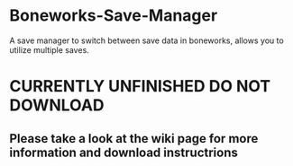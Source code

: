 # Boneworks-Save-Manager
A save manager to switch between save data in boneworks, allows you to utilize multiple saves.
# CURRENTLY UNFINISHED DO NOT DOWNLOAD
## Please take a look at the wiki page for more information and download instructrions

